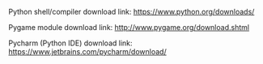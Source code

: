 Python shell/compiler download link:
https://www.python.org/downloads/

Pygame module download link:
http://www.pygame.org/download.shtml

Pycharm (Python IDE) download link:
https://www.jetbrains.com/pycharm/download/

